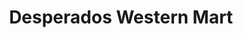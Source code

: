 ---
title: "Desperados Western Mart"
url: /siler-city/desperados-western-mart/
shop: convenience
---